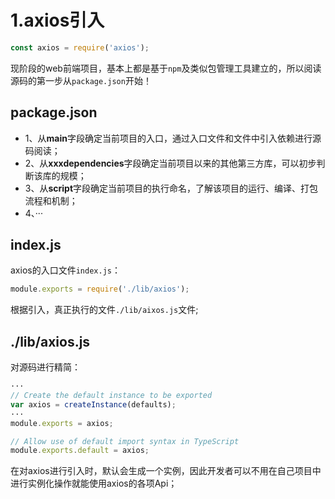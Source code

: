 # 1.axios引入
```javascript
const axios = require('axios');
```
现阶段的web前端项目，基本上都是基于`npm`及类似包管理工具建立的，所以阅读源码的第一步从`package.json`开始！
## package.json
- 1、从**main**字段确定当前项目的入口，通过入口文件和文件中引入依赖进行源码阅读；
- 2、从**xxxdependencies**字段确定当前项目以来的其他第三方库，可以初步判断该库的规模；
- 3、从**script**字段确定当前项目的执行命名，了解该项目的运行、编译、打包流程和机制；
- 4、···

## index.js
axios的入口文件`index.js`：
```javascript
module.exports = require('./lib/axios');
```
根据引入，真正执行的文件`./lib/aixos.js`文件;

## ./lib/axios.js
对源码进行精简：
```javascript
···
// Create the default instance to be exported
var axios = createInstance(defaults);
···
module.exports = axios;

// Allow use of default import syntax in TypeScript
module.exports.default = axios;

```
在对axios进行引入时，默认会生成一个实例，因此开发者可以不用在自己项目中进行实例化操作就能使用axios的各项Api；

